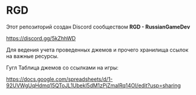 # RGD
Этот репозиторий создан Discord сообществом **RGD - RussianGameDev**  

https://discord.gg/5kZhhWD

Для ведения учета проведенных джемов и прочего хранилища ссылок на важные ресурсы.

Гугл Таблица джемов со ссылками на игры:

https://docs.google.com/spreadsheets/d/1-92UVWgUqHdmq15QToJL1Ubekl5dM1zPjZmalRq14OI/edit?usp=sharing
